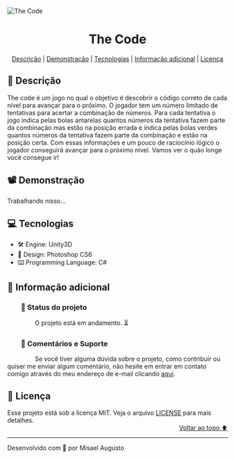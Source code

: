 <img id="cover" align="center" src="https://ik.imagekit.io/ocq8ayf2ug/the-code-cover_Ul8n48l5Png.png" alt="The Code" />

<h1 id="title" align="center">The Code</h1>

<div align="center">
  <a href="#description">Descrição</a> |
  <a href="#preview">Demonstração</a> |
  <a href="#technologies">Tecnologias</a> |
  <a href="#info">Informação adicional</a> |
  <a href="#license">Licença</a>
</div>

<h2 id="description">📑️ Descrição</h2>
<p>
  The code é um jogo no qual o objetivo é descobrir o código correto de cada nível para avançar para o próximo. O jogador tem um número limitado de tentativas para acertar a combinação de números. Para cada tentativa o jogo indica pelas bolas amarelas quantos números da tentativa fazem parte da combinação mas estão na posição errada e indica pelas bolas verdes quantos números da tentativa fazem parte da combinação e estão na posição certa. Com essas informações e um pouco de raciocínio lógico o jogador conseguirá avançar para o próximo nível. Vamos ver o quão longe você consegue ir!
</p>

<h2 id="preview">📽️ Demonstração</h2>

Trabalhando nisso...

<h2 id="technologies">💻️ Tecnologias</h2>
<ul>
  <li>🛠️ Engine: Unity3D</li>
  <li>📱️ Design: Photoshop CS6</li>
  <li>⌨️ Programming Language: C#</li>
</ul>

<h2 id="info">📌️ Informação adicional</h2>
<h3 id="status">&nbsp;&nbsp;&nbsp;&nbsp;&nbsp;&nbsp;&nbsp;&nbsp;🔎️ Status do projeto</h3>
<p>
&nbsp;&nbsp;&nbsp;&nbsp;&nbsp;&nbsp;&nbsp;&nbsp;&nbsp;&nbsp;&nbsp;&nbsp;&nbsp;&nbsp;&nbsp;&nbsp;O projeto está em andamento. ⏳️</p>

<h3 id="feedback-support">&nbsp;&nbsp;&nbsp;&nbsp;&nbsp;&nbsp;&nbsp;&nbsp;💬️ Comentários e Suporte</h3>
<p>
&nbsp;&nbsp;&nbsp;&nbsp;&nbsp;&nbsp;&nbsp;&nbsp;&nbsp;&nbsp;&nbsp;&nbsp;&nbsp;&nbsp;&nbsp;&nbsp;Se você tiver alguma dúvida sobre o projeto, como contribuir ou quiser me enviar algum comentário, não hesite em entrar em contato comigo através do meu endereço de e-mail clicando <a href="https://mail.google.com/mail/u/0/?view=cm&fs=1&to=misael.augusto326@gmail.com&su=(Comentário ou Suporte) para 'The Code'&tf=1">aqui</a>.</p>

<h2 id="license">📜️ Licença</h2>
<div>
  <div>
    Esse projeto está sob a licença MIT. Veja o arquivo <a href="LICENSE">LICENSE</a> para mais detalhes.
  </div>
  <div align="right">
    <a href="#cover">Voltar ao topo ⬆️</a>
  </div>
</div>

---
<p>Desenvolvido com 💙️ por Misael Augusto</p>
